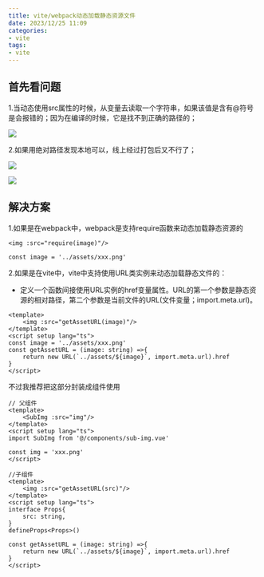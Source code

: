 ```yaml
---
title: vite/webpack动态加载静态资源文件
date: 2023/12/25 11:09
categories:
- vite
tags:
- vite
---
```


##  首先看问题
1.当动态使用src属性的时候，从变量去读取一个字符串，如果该值是含有@符号是会报错的；因为在编译的时候，它是找不到正确的路径的；

![](https://bed.luckycode.cn/6b4d97c65024c4ec2421f6dc7afe358.png)

2.如果用绝对路径发现本地可以，线上经过打包后又不行了；

![](https://bed.luckycode.cn/a96d6f23cd0b5e340a61585d9e4a119.png)

![](https://bed.luckycode.cn/02b35d2cef308dcb2ff85d0fa0df300.png)

## 解决方案

1.如果是在webpack中，webpack是支持require函数来动态加载静态资源的
```
<img :src="require(image)"/>

const image = '../assets/xxx.png'
```

2.如果是在vite中，vite中支持使用URL类实例来动态加载静态文件的：

- 定义一个函数间接使用URL实例的href变量属性。URL的第一个参数是静态资源的相对路径，第二个参数是当前文件的URL(文件变量；import.meta.url)。

```
<template>
    <img :src="getAssetURL(image)"/>
</template>
<script setup lang="ts">
const image = '../assets/xxx.png'
const getAssetURL = (image: string) =>{
    return new URL(`../assets/${image}`, import.meta.url).href
}
</script>
```

不过我推荐把这部分封装成组件使用
```
// 父组件
<template>
    <SubImg :src="img"/>
</template>
<script setup lang="ts">
import SubImg from '@/components/sub-img.vue'

const img = 'xxx.png'
</script>

//子组件
<template>
    <img :src="getAssetURL(src)"/>
</template>
<script setup lang="ts">
interface Props{
    src: string,
}
defineProps<Props>()

const getAssetURL = (image: string) =>{
    return new URL(`../assets/${image}`, import.meta.url).href
}
</script>

```

